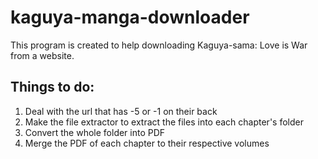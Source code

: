 # kaguya-manga-downloader

This program is created to help downloading Kaguya-sama: Love is War from a website.

## Things to do:
1. Deal with the url that has -5 or -1 on their back
2. Make the file extractor to extract the files into each chapter's folder
3. Convert the whole folder into PDF
4. Merge the PDF of each chapter to their respective volumes